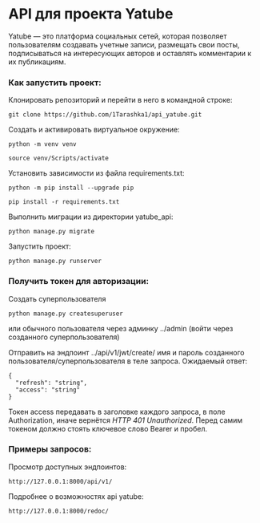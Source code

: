 # API для проекта Yatube
Yatube — это платформа социальных сетей, которая позволяет пользователям создавать учетные записи, размещать свои посты, подписываться на интересующих авторов и оставлять комментарии к их публикациям.

### Как запустить проект:

Клонировать репозиторий и перейти в него в командной строке:

```
git clone https://github.com/1Tarashka1/api_yatube.git
```

Cоздать и активировать виртуальное окружение:

```
python -m venv venv
```

```
source venv/Scripts/activate
```

Установить зависимости из файла requirements.txt:

```
python -m pip install --upgrade pip
```

```
pip install -r requirements.txt
```

Выполнить миграции из директории yatube_api:

```
python manage.py migrate
```

Запустить проект:

```
python manage.py runserver
```

### Получить токен для авторизации:

Создать суперпользователя

```
python manage.py createsuperuser
```

или обычного пользователя через админку ../admin (войти через созданного суперпользователя)

Отправить на эндпоинт ../api/v1/jwt/create/ имя и пароль созданного пользователя/суперпользователя в теле запроса. Ожидаемый ответ:

```
{
  "refresh": "string",
  "access": "string"
}
```

Токен access передавать в заголовке каждого запроса, в поле Authorization, иначе вернётся *HTTP 401 Unauthorized*. Перед самим токеном должно стоять ключевое слово Bearer и пробел.

### Примеры запросов:

Просмотр доступных эндпоинтов:

```
http://127.0.0.1:8000/api/v1/
```

Подробнее о возможностях api yatube:

```
http://127.0.0.1:8000/redoc/
```
